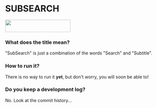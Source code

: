 # SUBSEARCH

[<img src="https://cdn1.savepice.ru/uploads/2020/11/24/40fccf116dd3b99eeb241050222924cd-full.png" width="210" height="40">](https://paypal.me/SubSearch)


### What does the title mean?
"SubSearch" is just a combination of the words "Search" and "Subtitle".

### How to run it?
There is no way to run it **yet**, but don't worry, you will soon be able to!

### Do you keep a development log?
No. Look at the commit history...
